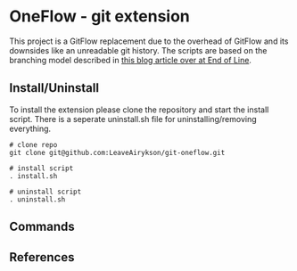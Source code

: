 # OneFlow - git extension

This project is a GitFlow replacement due to the overhead of GitFlow and its downsides like an unreadable git history. The scripts are based on the branching model described in [this blog article over at End of Line](https://www.endoflineblog.com/oneflow-a-git-branching-model-and-workflow).

## Install/Uninstall
To install the extension please clone the repository and start the install script. There is a seperate uninstall.sh file for uninstalling/removing everything.

```
# clone repo
git clone git@github.com:LeaveAirykson/git-oneflow.git

# install script
. install.sh

# uninstall script
. uninstall.sh
```

## Commands

## References